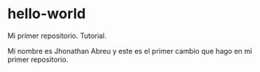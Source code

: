 # hello-world
Mi primer repositorio. Tutorial.

Mi nombre es Jhonathan Abreu y este es el primer cambio que hago en mi primer repositorio.
